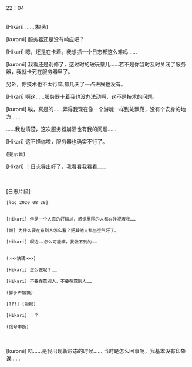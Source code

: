 22：04
<br/> </br>
 
[Hikari] ……(挠头)

[kuromi] 服务器还是没有响应吧？

[Hikari] 嗯，还是在卡着。我想抓一个日志都这么难吗……

[kuromi] 我看还是别修了，这过时的破玩意儿……若不是你当时及时关闭了服务器，我就卡死在服务器里了。

另外，你技术也不太行嘛,都几天了一点进展也没有。

[Hikari] 啊这……服务器卡着我也没办法动啊，这不是技术的问题。

[kuromi] 唉，真是的……弄得我现在像一个游魂一样到处飘荡，没有个安身的地方……

……我也清楚，这次服务器崩溃也有我的问题……

[Hikari] 这不怪你啦，服务器也确实不行了。

(提示音)

[Hikari] ！日志导出好了，我看看我看看……

<br/> </br>
[日志片段]
```
[log_2020_08_28]
 

[Hikari] 但是一个人真的好尴尬，感觉周围的人都在注视者我……

[倾] 为什么要在意别人怎么看？把其他人都当空气好了。

[Hikari] 啊这……怎么可能嘛，我做不到的……


(>>>快转>>>)

[Hikari] 怎么做呢？……

[Hikari] 不要在意别人，不要在意别人……

(脚步声加快)

[???] (凝视)

[Hikari] ！？

(信号中断)
```

<br/> </br>
[kuromi] 唔……是我出现新形态的时候…… 当时是怎么回事呢，我基本没有印象诶……
